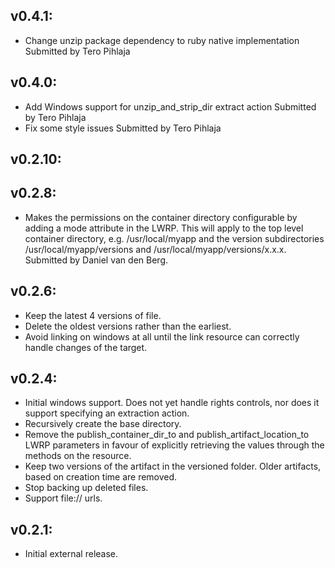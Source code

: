 ## v0.4.1:
* Change unzip package dependency to ruby native implementation
  Submitted by Tero Pihlaja

## v0.4.0:
* Add Windows support for unzip_and_strip_dir extract action
  Submitted by Tero Pihlaja
* Fix some style issues
  Submitted by Tero Pihlaja

## v0.2.10:

## v0.2.8:

* Makes the permissions on the container directory configurable by adding a mode attribute in the
  LWRP. This will apply to the top level container directory, e.g. /usr/local/myapp and the version
  subdirectories /usr/local/myapp/versions and /usr/local/myapp/versions/x.x.x.
  Submitted by Daniel van den Berg.

## v0.2.6:

* Keep the latest 4 versions of file.
* Delete the oldest versions rather than the earliest.
* Avoid linking on windows at all until the link resource can correctly handle changes of the target.

## v0.2.4:

* Initial windows support. Does not yet handle rights controls, nor does it support specifying an
  extraction action.
* Recursively create the base directory.
* Remove the publish_container_dir_to and publish_artifact_location_to LWRP parameters in favour of explicitly
  retrieving the values through the methods on the resource.
* Keep two versions of the artifact in the versioned folder. Older artifacts, based on creation time are removed.
* Stop backing up deleted files.
* Support file:// urls.

## v0.2.1:

* Initial external release.
